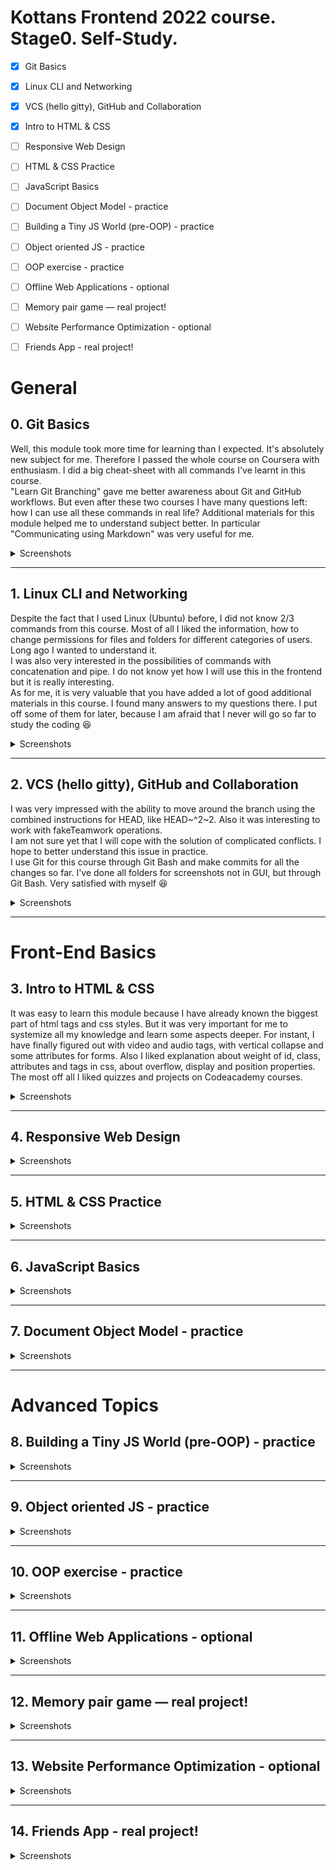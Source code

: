 # Kottans Frontend 2022 course. Stage0. Self-Study.

- [x] Git Basics
- [x] Linux CLI and Networking
- [x] VCS (hello gitty), GitHub and Collaboration

- [x] Intro to HTML & CSS
- [ ] Responsive Web Design
- [ ] HTML & CSS Practice
- [ ] JavaScript Basics
- [ ] Document Object Model - practice

- [ ] Building a Tiny JS World (pre-OOP) - practice
- [ ] Object oriented JS - practice
- [ ] OOP exercise - practice
- [ ] Offline Web Applications - optional
- [ ] Memory pair game — real project!
- [ ] Website Performance Optimization - optional
- [ ] Friends App - real project!

# General

## **0.** Git Basics
Well, this module took more time for learning than I expected. It's absolutely new subject for me. Therefore I passed the whole course on Coursera with enthusiasm.
I did a big cheat-sheet with all commands I've learnt in this course.  
"Learn Git Branching" gave me better awareness about Git and GitHub workflows.
But even after these two courses I have many questions left: how I can use all these commands in real life?
Additional materials for this module helped me to understand subject better. In particular "Communicating using Markdown" was very useful for me.
<details><summary>Screenshots</summary>
<p>

![Course Certificate](https://github.com/irynaDemydenko/kottans-frontend/blob/8cca00eb4588522f0c57b1a43aff57630bcbe4c7/task_git_collaboration/Coursera%20ZD5HTUWCA5DC_page-0001.jpg)

![Screenshot 1 from Learn Git Branching course done](https://github.com/irynaDemydenko/kottans-frontend/blob/8cca00eb4588522f0c57b1a43aff57630bcbe4c7/task_git_github/gitbasics_1.JPG)

![Screenshot 2 from Learn Git Branching course done](https://github.com/irynaDemydenko/kottans-frontend/blob/8cca00eb4588522f0c57b1a43aff57630bcbe4c7/task_git_github/gitbasics_2.JPG)

</p>
</details>

---

## **1.** Linux CLI and Networking
Despite the fact that I used Linux (Ubuntu) before, I did not know 2/3 commands from this course. Most of all I liked the information, how to change permissions for files and folders for different categories of users. Long ago I wanted to understand it.  
I was also very interested in the possibilities of commands with concatenation and pipe. I do not know yet how I will use this in the frontend but it is really interesting.  
As for me, it is very valuable that you have added a lot of good additional materials in this course. I found many answers to my questions there. I put off some of them for later, because I am afraid that I never will go so far to study the coding :laughing:

<details><summary>Screenshots</summary>
<p>

![Screenshots of answers](https://github.com/irynaDemydenko/kottans-frontend/blob/33fef7193fc436f5ba4105a76212f20ea1ec89fe/task_linux_cli/Linux-quize.jpg)
</p>
</details>

---

## **2.** VCS (hello gitty), GitHub and Collaboration
I was very impressed with the ability to move around the branch using the combined instructions for HEAD, like HEAD~^2~2. Also it was interesting to work with fakeTeamwork operations.  
I am not sure yet that I will cope with the solution of complicated conflicts. I hope to better understand this issue in practice.  
I use Git for this course through Git Bash and make commits for all the changes so far. I've done all folders for screenshots not in GUI, but through Git Bash. Very satisfied with myself :laughing:
<details><summary>Screenshots</summary>
<p>

![Course Certificate](https://github.com/irynaDemydenko/kottans-frontend/blob/8cca00eb4588522f0c57b1a43aff57630bcbe4c7/task_git_collaboration/Coursera%20ZD5HTUWCA5DC_page-0001.jpg)

![Screenshot 3 from Learn Git Branching course done](https://github.com/irynaDemydenko/kottans-frontend/blob/67f1d66e5ecbb9ceb459e17aed0e88cc5768827d/task_git_collaboration/push-master.jpg)

![Screenshot 4 from Learn Git Branching course done](https://github.com/irynaDemydenko/kottans-frontend/blob/67f1d66e5ecbb9ceb459e17aed0e88cc5768827d/task_git_collaboration/push-master2.jpg)





</p>
</details>

---

# Front-End Basics
## **3.** Intro to HTML & CSS
It was easy to learn this module because I have already known the biggest part of html tags and css styles. But it was very important for me to systemize all my knowledge and learn some aspects deeper. For instant, I have finally figured out with video and audio tags, with vertical collapse and some attributes for forms. Also I liked explanation about weight of id, class, attributes and tags in css, about overflow, display and position properties. The most off all I liked quizzes and projects on Codeacademy courses.
<details><summary>Screenshots</summary>
<p>

![screenshot about the end of the course 1](https://github.com/irynaDemydenko/kottans-frontend/blob/0e080a3e5ecd9704e88eb2f9c2ee7ab539b2c7f0/task_html_css_intro/week1.jpg)

![screenshot about the end of the course 2](https://github.com/irynaDemydenko/kottans-frontend/blob/0e080a3e5ecd9704e88eb2f9c2ee7ab539b2c7f0/task_html_css_intro/week2.jpg)

![HTML Codeacadamy sertificate](https://github.com/irynaDemydenko/kottans-frontend/blob/0e080a3e5ecd9704e88eb2f9c2ee7ab539b2c7f0/task_html_css_intro/html-codeacadamy.png)

![CSS Codeacadamy sertificate](https://github.com/irynaDemydenko/kottans-frontend/blob/0e080a3e5ecd9704e88eb2f9c2ee7ab539b2c7f0/task_html_css_intro/css-codeacadamy.png)

</p>
</details>

---

## **4.** Responsive Web Design
<details><summary>Screenshots</summary></details>

---

## **5.** HTML & CSS Practice
<details><summary>Screenshots</summary></details>

---

## **6.** JavaScript Basics
<details><summary>Screenshots</summary></details>

---

## **7.** Document Object Model - practice
<details><summary>Screenshots</summary></details>

---

# Advanced Topics
## **8.** Building a Tiny JS World (pre-OOP) - practice
<details><summary>Screenshots</summary></details>

---

## **9.** Object oriented JS - practice
<details><summary>Screenshots</summary></details>

---

## **10.** OOP exercise - practice
<details><summary>Screenshots</summary></details>

---

## **11.** Offline Web Applications - optional
<details><summary>Screenshots</summary></details>

---

## **12.** Memory pair game — real project!
<details><summary>Screenshots</summary></details>

---

## **13.** Website Performance Optimization - optional
<details><summary>Screenshots</summary></details>

---

## **14.** Friends App - real project!
<details><summary>Screenshots</summary></details>
